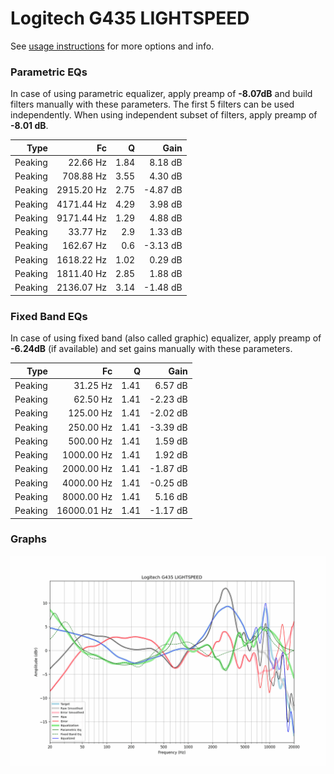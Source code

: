 # Logitech G435 LIGHTSPEED
See [usage instructions](https://github.com/jaakkopasanen/AutoEq#usage) for more options and info.

### Parametric EQs
In case of using parametric equalizer, apply preamp of **-8.07dB** and build filters manually
with these parameters. The first 5 filters can be used independently.
When using independent subset of filters, apply preamp of **-8.01 dB**.

| Type    | Fc         |    Q | Gain     |
|--------:|-----------:|-----:|---------:|
| Peaking | 22.66 Hz   | 1.84 | 8.18 dB  |
| Peaking | 708.88 Hz  | 3.55 | 4.30 dB  |
| Peaking | 2915.20 Hz | 2.75 | -4.87 dB |
| Peaking | 4171.44 Hz | 4.29 | 3.98 dB  |
| Peaking | 9171.44 Hz | 1.29 | 4.88 dB  |
| Peaking | 33.77 Hz   | 2.9  | 1.33 dB  |
| Peaking | 162.67 Hz  | 0.6  | -3.13 dB |
| Peaking | 1618.22 Hz | 1.02 | 0.29 dB  |
| Peaking | 1811.40 Hz | 2.85 | 1.88 dB  |
| Peaking | 2136.07 Hz | 3.14 | -1.48 dB |

### Fixed Band EQs
In case of using fixed band (also called graphic) equalizer, apply preamp of **-6.24dB**
(if available) and set gains manually with these parameters.

| Type    | Fc          |    Q | Gain     |
|--------:|------------:|-----:|---------:|
| Peaking | 31.25 Hz    | 1.41 | 6.57 dB  |
| Peaking | 62.50 Hz    | 1.41 | -2.23 dB |
| Peaking | 125.00 Hz   | 1.41 | -2.02 dB |
| Peaking | 250.00 Hz   | 1.41 | -3.39 dB |
| Peaking | 500.00 Hz   | 1.41 | 1.59 dB  |
| Peaking | 1000.00 Hz  | 1.41 | 1.92 dB  |
| Peaking | 2000.00 Hz  | 1.41 | -1.87 dB |
| Peaking | 4000.00 Hz  | 1.41 | -0.25 dB |
| Peaking | 8000.00 Hz  | 1.41 | 5.16 dB  |
| Peaking | 16000.01 Hz | 1.41 | -1.17 dB |

### Graphs
![](./Logitech%20G435%20LIGHTSPEED.png)